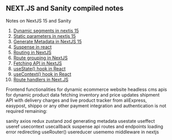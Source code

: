 ## NEXT.JS and Sanity compiled notes 

Notes on NextJS 15 and Sanity

1. [Dynamic segments in nextjs 15](/guides/dynamic-segments.md)
2. [Static parameters in nextjs 15](/guides/static-params.md)
3. [Generate Metadata in NextJS 15](/guides/generate-metadata)
4. [Suspense in react](/guides/suspense.md)
5. [Routing in NextJS](/guides/routing.md)
6. [Route grouping in NextJS](/guides/route-groups.md)
7. [Fetching API in NextJS](/guides/fetch.md)
8. [useState() hook in React](/guides/fetch.md)
9. [useContext() hook in React](/guides/useContext.md)
10. [Route handlers in Next.JS](/guides/route-handlers.md)

Frontend functionalities for dynamic ecommerce website
headless cms
apis for dynamic product data fetching inventory and price updates
shipment API with delivery charges and live product tracker from aliExpress, easypost, shippo or any other
payment integration and authentication is not required
remaining:

sanity
axios
redux 
zustand
zod
generating metadata
usestate 
useffect
useref
usecontext
usecallback
suspense
api routes and endpoints
loading 
error
redirecting
useRouter()
usereducer
usememo
middleware in nextjs